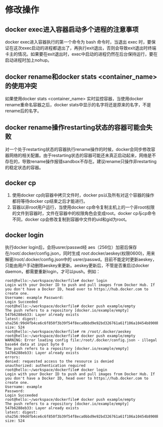 # 修改操作<a name="ZH-CN_TOPIC_0184808231"></a>

## docker exec进入容器启动多个进程的注意事项<a name="zh-cn_topic_0182302405_section29233372507"></a>

docker exec进入容器执行的第一个命令为 bash 命令时，当退出 exec 时，要保证在这次exec启动的进程都退出了，再执行exit退出，否则会导致exit退出时终端卡主的情况。如果要在exit退出时，exec中启动的进程仍然在后台保持运行，要在启动进程时加上nohup。

## docker rename和docker stats <container\_name\>的使用冲突<a name="zh-cn_topic_0182302405_section98192042125013"></a>

如果使用docker stats <container\_name\> 实时监控容器，当使用docker rename重命名容器之后，docker stats中显示的名字将还是原来的名字，不是rename后的名字。

## docker rename操作restarting状态的容器可能会失败<a name="zh-cn_topic_0182302405_section822914713508"></a>

对一个处于restarting状态的容器执行rename操作的时候，docker会同步修改容器网络的相关配置。由于restarting状态的容器可能还未真正启动起来，网络是不存在的，导致rename操作报错sandbox不存在。建议rename只操作非restarting的稳定状态的容器。

## docker cp<a name="zh-cn_topic_0182302405_section25225495012"></a>

1.  使用docker cp向容器中拷贝文件时，docker ps以及所有对这个容器的操作都将等待docker cp结束之后才能进行。
2.  容器以非root用户运行，当使用docker cp命令复制主机上的一个非root权限的文件到容器时，文件在容器中的权限角色会变成root。docker cp与cp命令不同，docker cp会修改复制到容器中文件的uid和gid为root。

## docker login<a name="zh-cn_topic_0182302405_section350717582508"></a>

执行docker login后，会将usrer/passwd经 aes（256位）加密后保存在/root/.docker/config.json，同时生成  _root_.docker/aeskey\(权限0600\)，用来解密/root/.docker/config.json中的 usrer/passwd。目前不能定时更新aeskey，只能由用户手动删除aeskey来更新。aeskey更新后，不管是否重启过docker daemon，都需要重新login，才可以push。例如：

```
root@hello:~/workspace/dockerfile# docker login 
Login with your Docker ID to push and pull images from Docker Hub. If you don't have a Docker ID, head over to https://hub.docker.com to create one. 
Username: example Password: 
Login Succeeded 
root@hello:~/workspace/dockerfile# docker push example/empty 
The push refers to a repository [docker.io/example/empty] 
547b6288eb33: Layer already exists 
latest: digest: sha256:99d4fb4ce6c6f850f3b39f54f8eca0bbd9e92bd326761a61f106a10454b8900b size: 524 
root@hello:~/workspace/dockerfile# rm /root/.docker/aeskey 
root@hello:~/workspace/dockerfile# docker push example/empty 
WARNING: Error loading config file:/root/.docker/config.json - illegal base64 data at input byte 0 
The push refers to a repository [docker.io/example/empty] 
547b6288eb33: Layer already exists 
errors: 
denied: requested access to the resource is denied 
unauthorized: authentication required 
root@hello:~/workspace/dockerfile# docker login 
Login with your Docker ID to push and pull images from Docker Hub. If you don't have a Docker ID, head over to https://hub.docker.com to create one. 
Username: example 
Password: 
Login Succeeded 
root@hello:~/workspace/dockerfile# docker push example/empty 
The push refers to a repository [docker.io/example/empty] 
547b6288eb33: Layer already exists 
latest: digest: sha256:99d4fb4ce6c6f850f3b39f54f8eca0bbd9e92bd326761a61f106a10454b8900b size: 524
```

